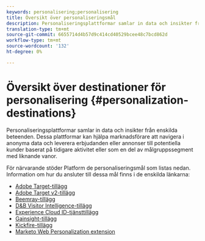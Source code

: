 ```yaml
---
keywords: personalisering;personalisering
title: Översikt över personaliseringsmål
description: Personaliseringsplattformar samlar in data och insikter från enskilda beteenden. Dessa plattformar kan hjälpa marknadsförare att navigera i anonyma data och leverera erbjudanden eller annonser till potentiella kunder baserat på tidigare aktivitet eller som en del av målgruppssegment med liknande vanor.
translation-type: tm+mt
source-git-commit: 6655714d4b57d9c414cd40529bcee48c7bcd862d
workflow-type: tm+mt
source-wordcount: '132'
ht-degree: 0%

---
```



# Översikt över destinationer för personalisering {#personalization-destinations}

Personaliseringsplattformar samlar in data och insikter från enskilda beteenden. Dessa plattformar kan hjälpa marknadsförare att navigera i anonyma data och leverera erbjudanden eller annonser till potentiella kunder baserat på tidigare aktivitet eller som en del av målgruppssegment med liknande vanor.

För närvarande stöder Platform de personaliseringsmål som listas nedan. Information om hur du ansluter till dessa mål finns i de enskilda länkarna:

* [Adobe Target-tillägg](./adobe-target.md)
* [Adobe Target v2-tillägg](./adobe-target-v2.md)
* [Beemray-tillägg](./beemray.md)
* [D&amp;B Visitor Intelligence-tillägg](./dnb.md)
* [Experience Cloud ID-tjänsttillägg](./adobe-ecid.md)
* [Gainsight-tillägg](./gainsight.md)
* [Kickfire-tillägg](./kickfire.md)
* [Marketo Web Personalization extension](./marketo-web-personalization.md)
